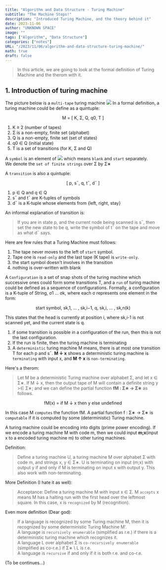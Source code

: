 ```yaml
---
title: "Algorithm and Data Structure - Turing Machine"
subtitle: "The Machine Stops!"
description: "Introduced Turing Machine, and the theory behind it"
date: 2023-11-06
author: "UNKNOWN SPACE"
image: ""
tags: ["Algorithm", "Data Structure"]
categories: ["notes"]
URL: "/2023/11/06/algorithm-and-data-structure-turing-machine/"
math: true
draft: false
---
```


>In this article, we are going to look at the formal definition of Turing Machine and the therom with it.

## 1. Introduction of turing machine
The picture below is a `multi-tape` turing machine
![](/img/turing-machine/image.png)
In a formal definition, a turing machine could be define as a quintuple:  

<p style="text-align:center;">M = [ K, Σ, Q, q0, T ]</p>

1. K ≥ 2 (number of tapes)  
2. Σ is a non-empty, finite set (alphabet)  
3. Q is a non-empty, finite set (set of states)  
4. q0 ∈ Q (initial state)  
4. T is a set of transitions (for K, Σ and Q)
    
A `symbol` is an element of 
![](/img/turing-machine/image2.png)
which means `blank` and `start` separately.  
We denote the `set of finite strings` over Σ by Σ∗

A `transition` is also a quintuple:

<p style="text-align:center;">[ p, s¯, q, t¯, d¯ ]</p>

1. p ∈ Q and q ∈ Q  
2. s¯ and t¯ are K-tuples of symbols  
3. d¯ is a K-tuple whose elements from {left, right, stay}  

An informal explanation of transition is: 
>If you are in state p, and the current node being scanned is s¯, then set the new state to be q, write the symbol of t¯ on the tape and move as what d¯ says.

Here are few rules that a Turing Machine must follows:
1. The tape never moves to the left of `start` symbol.
2. Tape one is `read-only` and the last tape (K tape) is `write-only`.
3. the start symbol doesn't involves in the transition
4. nothing is over-written with blank

A `Configuration` is a set of snap shots of the turing machine which successive ones could form some transitions T, and a `run` of turing machine could be defined as a sequence of configurations. Formally, a configuration is a K-tuple of String, σ1 ... σk, where each σ represents one element in the form:
<p style="text-align:center;">start symbol, sk,1, ... , sk,i−1, q, sk,i, ... , sk,n(k)</p>
This states that the head is currently at position i, where sk,i-1 is not scanned yet, and the current state is q.

1. if some transition is possible in a configuration of the run, then this is not the last configuration. 
2. If the run is finite, then the turing machine is terminating
3. A `deterministic` turing machine M means, there is at most one transition T for each p and s¯. **M ↓ x** shows a deterministic turing machine is `terminating` with input x, and **M ↑ x** is `non-terminating`.

Here's a therom:
>Let M be a deterministic Turing machine over alphabet Σ, and let x ∈ Σ∗. If M ↓ x, then the output tape of M will contain a definite string y >∈ Σ∗; and we can define the partial function **fM : Σ∗ → Σ∗** as follows.

<p style="text-align:center;">fM(x) = if M ↓ x then y else undefined</p>

In this case M `computes` the function fM. A partial function f : Σ∗ → Σ∗ is `computable` if it is computed by some (deterministic) Turing machine.

A turing machine could be encoding into digits (prime power encoding). If we encode a turing machine M with code m, then we could input **m;x**(input x to a encoded turing machine m) to other turing machines.

Definition:
>Define a turing machine U, a turing machine M over alphabet Σ with code m, and strings x, y ∈ Σ∗. U is terminating on input (m;x) with output y if and only if M is terminating on input x with output y. This also work with non-terminating.

More Definition (I hate it as well):
>Acceptance: Define a turing machine M with input x ∈ Σ. M `accepts` x means M has a halting run with the first head over the leftmost square. In this case, x is `recognized` by M (recognition).

Even more definition (Dear god):
>If a language is recognized by some Turing machine M, then it is recognized by some deterministic Turing Machine M'.  
A language is `recursively enumerable` (simplified as r.e.) if there is a deterministic turing machine which recognizes it.  
A language L over alphabet Σ is `co-recursively enumerable` (simplified as co-r.e.) if Σ∗ \ L is r.e.  
A language is `recursive` if and only if it is both r.e. and co-r.e.

(To be continues...)
